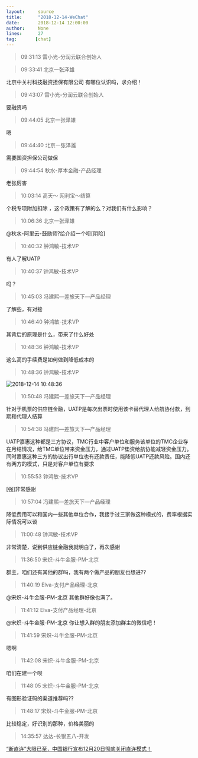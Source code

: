 ```yaml
---
layout:     source 
title:      "2018-12-14-WeChat"
date:       2018-12-14 12:00:00
author:     None
lines:      27 
tag:       [chat]
---
```

> 09:31:13  雷小光-分润云联合创始人  
   
> 09:33:41  北京一张泽雄  
   
北京中关村科技融资担保有限公司  有哪位认识吗，求介绍！  
   
> 09:43:07  雷小光-分润云联合创始人  
   
要融资吗  
   
> 09:44:05  北京一张泽雄  
   
嗯  
   
> 09:44:40  北京一张泽雄  
   
需要国资担保公司做保  
   
> 09:44:54  秋水-厚本金融-产品经理  
   
老张厉害  
   
> 10:03:14  高天～ 网利宝～结算  
   
个税专项附加扣除 ，这个政策有了解的么？对我们有什么影响？  
   
> 10:06:36  北京一张泽雄  
   
@秋水-阿里云-鼓励师?给介绍一个呗[阴险]  
   
> 10:40:32  钟鸿敏-技术VP  
   
有人了解UATP  
   
> 10:40:37  钟鸿敏-技术VP  
   
吗？  
   
> 10:45:03  冯建熙—差旅天下—产品经理  
   
了解些，有对接  
   
> 10:46:40  钟鸿敏-技术VP  
   
其背后的原理是什么，带来了什么好处  
   
> 10:48:36  钟鸿敏-技术VP  
   
这么高的手续费是如何做到降低成本的  
   
> 10:48:36  钟鸿敏-技术VP  
   
![2018-12-14 10:48:36](http://static.cocolian.cn/img/20181214_104836.png) 
   
> 10:50:48  冯建熙—差旅天下—产品经理  
   
针对于机票的供应链金融，UATP是每次出票时使用该卡替代理人给航协付款，到期和代理人结算  
   
> 10:54:38  冯建熙—差旅天下—产品经理  
   
UATP嘉惠这种都是三方协议，TMC行业中客户单位和服务该单位的TMC企业存在月结情况，给TMC单位带来资金压力，通过UATP垫资给航协能减轻资金压力。同时嘉惠这种三方的协议出行单位也有还款责任，能降低UATP还款风险。国内还有两方的模式，只是对客户单位有要求  
   
> 10:55:53  钟鸿敏-技术VP  
   
[强]非常感谢  
   
> 10:57:04  冯建熙—差旅天下—产品经理  
   
降低费用可以和国内一些其他单位合作，我接手过三家做这种模式的，费率根据实际情况可以谈  
   
> 11:00:48  钟鸿敏-技术VP  
   
非常清楚，说到供应链金融我就明白了，再次感谢  
   
> 11:36:50  宋炽-斗牛金服-PM-北京  
   
群主，咱们还有其他的群吗，我有两个做产品的朋友也想进??  
   
> 11:40:19  Elva-支付产品经理-北京  
   
@宋炽-斗牛金服-PM-北京 其他群好像也满了。  
   
> 11:41:12  Elva-支付产品经理-北京  
   
@宋炽-斗牛金服-PM-北京 你让想入群的朋友添加群主的微信吧！  
   
> 11:41:59  宋炽-斗牛金服-PM-北京  
   
嗯啊  
   
> 11:42:08  宋炽-斗牛金服-PM-北京  
   
咱们在建一个呗  
   
> 11:48:05  宋炽-斗牛金服-PM-北京  
   
有图形验证码的渠道推荐吗??  
   
> 11:48:17  宋炽-斗牛金服-PM-北京  
   
比较稳定，好识别的那种，价格美丽的  
   
> 14:35:57  达达-长银五八-开发  
   
[“断直连”大限已至，中国银行宣布12月20日彻底关闭直连模式！
](http://mp.weixin.qq.com/s?__biz=MjM5ODMxNTk2MA==&amp;amp;amp;mid=2650048128&amp;amp;amp;idx=1&amp;amp;amp;sn=20c2522cfd7ee8473dd426ff39f1e94c&amp;amp;amp;chksm=beccb45789bb3d41ee7b4ecb60bfac24a0aa0e4d85c74dd46221843ebf97833dae7d49df5575&amp;amp;amp;mpshare=1&amp;amp;amp;scene=1&amp;amp;amp;srcid=1214aSWV145SrS5G7mL7syw9#rd)  
   
